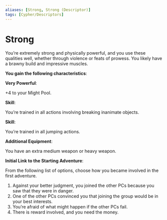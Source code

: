 ```yaml
---
aliases: [Strong, Strong (Descriptor)]
tags: [Cypher/Descriptors]
---
```


# Strong

You’re extremely strong and physically powerful, and you use these qualities well, whether through violence or feats of prowess. You likely have a brawny build and impressive muscles.

**You gain the following characteristics**:

**Very Powerful**:

+4 to your Might Pool.

**Skill**:

You’re trained in all actions involving breaking inanimate objects.

**Skill**:

You’re trained in all jumping actions.

**Additional Equipment**:

You have an extra medium weapon or heavy weapon.

**Initial Link to the Starting Adventure**:

From the following list of options, choose how you became involved in the first adventure.

1. Against your better judgment, you joined the other PCs because you saw that they were in danger.
2. One of the other PCs convinced you that joining the group would be in your best interests.
3. You’re afraid of what might happen if the other PCs fail.
4. There is reward involved, and you need the money.
